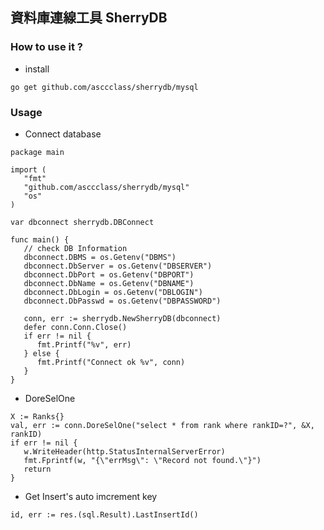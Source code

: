 ## 資料庫連線工具 SherryDB

### How to use it ?
* install
```
go get github.com/asccclass/sherrydb/mysql
```

### Usage
* Connect database
```
package main

import (
   "fmt"
   "github.com/asccclass/sherrydb/mysql"
   "os"
)

var dbconnect sherrydb.DBConnect

func main() {
   // check DB Information
   dbconnect.DBMS = os.Getenv("DBMS")
   dbconnect.DbServer = os.Getenv("DBSERVER")
   dbconnect.DbPort = os.Getenv("DBPORT")
   dbconnect.DbName = os.Getenv("DBNAME")
   dbconnect.DbLogin = os.Getenv("DBLOGIN")
   dbconnect.DbPasswd = os.Getenv("DBPASSWORD")

   conn, err := sherrydb.NewSherryDB(dbconnect)
   defer conn.Conn.Close()
   if err != nil {
      fmt.Printf("%v", err)
   } else {
      fmt.Printf("Connect ok %v", conn)
   }
}
```

* DoreSelOne
```
X := Ranks{}
val, err := conn.DoreSelOne("select * from rank where rankID=?", &X, rankID)
if err != nil {
   w.WriteHeader(http.StatusInternalServerError)
   fmt.Fprintf(w, "{\"errMsg\": \"Record not found.\"}")
   return
}
```

* Get Insert's auto imcrement key
```
id, err := res.(sql.Result).LastInsertId()
```
